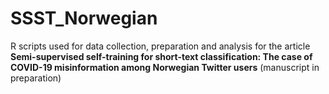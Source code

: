 # SSST_Norwegian

R scripts used for data collection, preparation and analysis for the article __Semi-supervised self-training for short-text classification: The case of COVID-19 misinformation among Norwegian Twitter users__ (manuscript in preparation)
